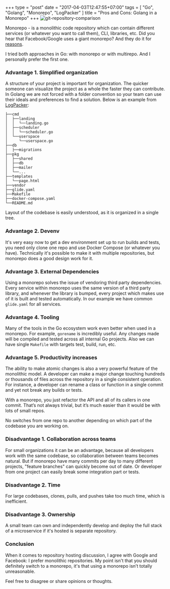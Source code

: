 +++
type = "post"
date = "2017-04-03T12:47:55+07:00"
tags = [ "Go", "Golang", "Monorepo", "LogPacker" ]
title = "Pros and Cons: Golang in a Monorepo"
+++
![git-repository-comparison](/git-repository-comparison.png)

Monorepo - is a monolithic code repository which can contain different services (or whatever you want to call them), CLI, libraries, etc. Did you hear that Facebook/Google uses a giant monorepo? And they do it for [reasons](http://cacm.acm.org/magazines/2016/7/204032-why-google-stores-billions-of-lines-of-code-in-a-single-repository/fulltext).

I tried both approaches in Go: with monorepo or with multirepo. And I personally prefer the first one.

### Advantage 1. Simplified organization

A structure of your project is important for organization. The quicker someone can visualize the project as a whole the faster they can contribute. In Golang we are not forced with a folder convention so your team can use their ideals and preferences to find a solution. Below is an example from [LogPacker](https://logpacker.com):

```
├──cmd
│  ├──landing
│  │  └──landing.go
│  ├──scheduler
│  │  └──scheduler.go
│  └──userspace
│     └──userspace.go
├──db
│  ├──migrations
├──pkg
│  ├──shared
│  ├──db
│  ├──mailer
│  └──...
├──templates
│  └──page.html
├──vendor
├──glide.yaml
├──Makefile
├──docker-compose.yaml
└──README.md
```

Layout of the codebase is easily understood, as it is organized in a single tree.

### Advantage 2. Devenv

It's very easy now to get a dev environment set up to run builds and tests, you need only clone one repo and use Docker Compose (or whatever you have). Technically it's possible to make it with multiple repositories, but monorepo does a good design work for it.

### Advantage 3. External Dependencies

Using a monorepo solves the issue of vendoring third party dependencies. Every service within monorepo uses the same version of a third party library, and whenever the library is bumped, every project which makes use of it is built and tested automatically. In our example we have common `glide.yaml` for all services.

### Advantage 4. Tooling

Many of the tools in the Go ecosystem work even better when used in a monorepo. For example, `gorename` is incredibly useful. Any changes made will be compiled and tested across all internal Go projects. Also we can have single `Makefile` with targets test, build, run, etc.

### Advantage 5. Productivity increases

The ability to make atomic changes is also a very powerful feature of the monolithic model. A developer can make a major change touching hundreds or thousands of files across the repository in a single consistent operation. For instance, a developer can rename a class or function in a single commit and yet not break any builds or tests.

With a monorepo, you just refactor the API and all of its callers in one commit. That’s not always trivial, but it’s much easier than it would be with lots of small repos.

No switches from one repo to another depending on which part of the codebase you are working on.

### Disadvantage 1. Collaboration across teams

For small organizations it can be an advantage, because all developers work with the same codebase, so collaboration between teams becomes natural. But if monorepo have many commits per day to many different projects, "feature branches" can quickly become out of date. Or developer from one project can easily break some integration part or tests.

### Disadvantage 2. Time

For large codebases, clones, pulls, and pushes take too much time, which is inefficient.

### Disadvantage 3. Ownership

A small team can own and independently develop and deploy the full stack of a microservice if it's hosted is separate repository.

### Conclusion

When it comes to repository hosting discussion, I agree with Google and Facebook: I prefer monolithic repositories. My point isn't that you should definitely switch to a monorepo, it's that using a monorepo isn’t totally unreasonable.

Feel free to disagree or share opinions or thoughts.
